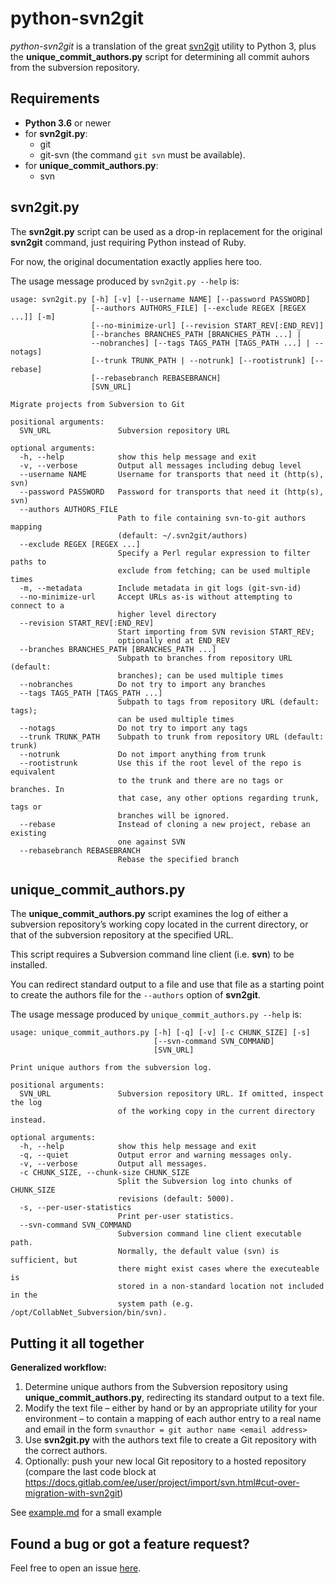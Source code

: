 # python-svn2git

_python-svn2git_ is a translation of the great
[svn2git](https://github.com/nirvdrum/svn2git) utility to Python 3,
plus the **unique_commit_authors.py** script for determining all
commit auhors from the subversion repository.

## Requirements

* **Python 3.6** or newer
* for **svn2git.py**:
  * git
  * git-svn (the command `git svn` must be available).
* for **unique_commit_authors.py**:
  * svn

## svn2git.py

The **svn2git.py** script can be used as a drop-in replacement
for the original **svn2git** command, just requiring Python instead of Ruby.

For now, the original documentation exactly applies here too.

The usage message produced by `svn2git.py --help` is:

```
usage: svn2git.py [-h] [-v] [--username NAME] [--password PASSWORD]
                  [--authors AUTHORS_FILE] [--exclude REGEX [REGEX ...]] [-m]
                  [--no-minimize-url] [--revision START_REV[:END_REV]]
                  [--branches BRANCHES_PATH [BRANCHES_PATH ...] |
                  --nobranches] [--tags TAGS_PATH [TAGS_PATH ...] | --notags]
                  [--trunk TRUNK_PATH | --notrunk] [--rootistrunk] [--rebase]
                  [--rebasebranch REBASEBRANCH]
                  [SVN_URL]

Migrate projects from Subversion to Git

positional arguments:
  SVN_URL               Subversion repository URL

optional arguments:
  -h, --help            show this help message and exit
  -v, --verbose         Output all messages including debug level
  --username NAME       Username for transports that need it (http(s), svn)
  --password PASSWORD   Password for transports that need it (http(s), svn)
  --authors AUTHORS_FILE
                        Path to file containing svn-to-git authors mapping
                        (default: ~/.svn2git/authors)
  --exclude REGEX [REGEX ...]
                        Specify a Perl regular expression to filter paths to
                        exclude from fetching; can be used multiple times
  -m, --metadata        Include metadata in git logs (git-svn-id)
  --no-minimize-url     Accept URLs as-is without attempting to connect to a
                        higher level directory
  --revision START_REV[:END_REV]
                        Start importing from SVN revision START_REV;
                        optionally end at END_REV
  --branches BRANCHES_PATH [BRANCHES_PATH ...]
                        Subpath to branches from repository URL (default:
                        branches); can be used multiple times
  --nobranches          Do not try to import any branches
  --tags TAGS_PATH [TAGS_PATH ...]
                        Subpath to tags from repository URL (default: tags);
                        can be used multiple times
  --notags              Do not try to import any tags
  --trunk TRUNK_PATH    Subpath to trunk from repository URL (default: trunk)
  --notrunk             Do not import anything from trunk
  --rootistrunk         Use this if the root level of the repo is equivalent
                        to the trunk and there are no tags or branches. In
                        that case, any other options regarding trunk, tags or
                        branches will be ignored.
  --rebase              Instead of cloning a new project, rebase an existing
                        one against SVN
  --rebasebranch REBASEBRANCH
                        Rebase the specified branch

```

## unique_commit_authors.py

The **unique_commit_authors.py** script examines the log of either
a subversion repository’s working copy located in the current directory,
or that of the subversion repository at the specified URL.

This script requires a Subversion command line client (i.e. **svn**)
to be installed.

You can redirect standard output to a file
and use that file as a starting point to create the authors file for the
`--authors` option of **svn2git**.


The usage message produced by `unique_commit_authors.py --help` is:

```
usage: unique_commit_authors.py [-h] [-q] [-v] [-c CHUNK_SIZE] [-s]
                                [--svn-command SVN_COMMAND]
                                [SVN_URL]

Print unique authors from the subversion log.

positional arguments:
  SVN_URL               Subversion repository URL. If omitted, inspect the log
                        of the working copy in the current directory instead.

optional arguments:
  -h, --help            show this help message and exit
  -q, --quiet           Output error and warning messages only.
  -v, --verbose         Output all messages.
  -c CHUNK_SIZE, --chunk-size CHUNK_SIZE
                        Split the Subversion log into chunks of CHUNK_SIZE
                        revisions (default: 5000).
  -s, --per-user-statistics
                        Print per-user statistics.
  --svn-command SVN_COMMAND
                        Subversion command line client executable path.
                        Normally, the default value (svn) is sufficient, but
                        there might exist cases where the executeable is
                        stored in a non-standard location not included in the
                        system path (e.g. /opt/CollabNet_Subversion/bin/svn).

```

## Putting it all together

**Generalized workflow:**
1. Determine unique authors from the Subversion repository
   using **unique_commit_authors.py**, redirecting its standard output
   to a text file.
2. Modify the text file – either by hand or by an appropriate utility
   for your environment – to contain a mapping of each author entry to a
   real name and email in the form
   ```svnauthor = git author name <email address>```
3. Use **svn2git.py** with the authors text file to create a Git repository
   with the correct authors.
4. Optionally: push your new local Git repository to a hosted repository
   (compare the last code block at
    <https://docs.gitlab.com/ee/user/project/import/svn.html#cut-over-migration-with-svn2git>)

See [example.md](./example.md) for a small example

## Found a bug or got a feature request?

Feel free to open an issue [here](https://github.com/blackstream-x/python-svn2git/issues).
